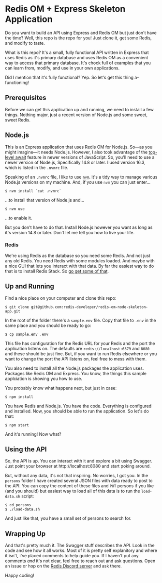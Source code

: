 # Redis OM + Express Skeleton Application

Do you want to build an API using Express and Redis OM but just don't have the time? Well, this repo is the repo for you! Just clone it, get some Redis, and modify to taste.

What is this repo? It's a small, fully functional API written in Express that uses Redis as it's primary database and uses Redis OM as a convenient way to access that primary database. It's chock full of examples that you can learn from, modify, and use in your own applications.

Did I mention that it's fully functional? Yep. So let's get this thing a-functioning!

## Prerequisites

Before we can get this application up and running, we need to install a few things. Nothing major, just a recent version of Node.js and some sweet, sweet Redis.

## Node.js

This is an Express application that uses Redis OM for Node.js. So—as you might imagine—it needs Node.js. However, I also took advantage of the [top-level await](https://developer.mozilla.org/en-US/docs/Web/JavaScript/Reference/Operators/await#top_level_await) feature in newer versions of JavaScript. So, you'll need to use a newer version of Node.js, Specifically 14.8 or later. I used version 16.3, which is listed in the `.nvmrc` file.

Speaking of an `.nvmrc` file, I like to use [`nvm`](https://github.com/nvm-sh/nvm). It's a tidy way to manage various Node.js versions on my machine. And, if you use `nvm` you can just enter...

    $ nvm install `cat .nvmrc`

...to install that version of Node.js and...

    $ nvm use

...to enable it.

But you don't have to do that. Install Node.js however you want as long as it's version 14.8 or later. Don't let me tell you how to live your life.

### Redis

We're using Redis as the database so you need some Redis. And not just any old Redis. You need Redis with some modules loaded. And maybe with a nice GUI that lets you interact with that data. By far the easiest way to do that is to install Redis Stack. So [go get some of that](https://hub.docker.com/repository/docker/redislabs/redis-stack).

## Up and Running

Find a nice place on your computer and clone this repo:

    $ git clone git@github.com:redis-developer/redis-om-node-skeleton-app.git

In the root of the folder there's a `sample.env` file. Copy that file to `.env` in the same place and you should be ready to go:

    $ cp sample.env .env

This file has configuration for the Redis URL for your Redis and the port the application listens on. The defaults are `redis://localhost:6379` and `8080` and these should be just fine. But, if you want to run Redis elsewhere or you want to change the port the API listens on, feel free to mess with them.

You also need to install all the Node.js packages the application uses. Packages like Redis OM and Express. You know, the things this sample applciation is showing you how to use.

You probably know what happens next, but just in case:

    $ npm install

You have Redis and Node.js. You have the code. Everything is configured and installed. Now, you should be able to run the application. So let's do that:

    $ npm start

And it's running! Now what?

## Using the API

So, the API is up. You can interact with it and explore a bit using Swagger. Just point your browser at http://localhost:8080 and start poking around.

But, without any data, it's not that inspiring. No worries, I got you. In the `persons` folder I have created several JSON files with data ready to post to the API. You can copy the content of these files and `PUT` persons if you like (and you should) but easiest way to load all of this data is to run the `load-data.sh` script:

    $ cd persons
    $ ./load-data.sh

And just like that, you have a small set of persons to search for.

## Wrapping Up

And that's pretty much it. The Swagger stuff describes the API. Look in the code and see how it all works. Most of it is pretty self explanitory and where it isn't, I've placed comments to help guide you. If I haven't put any comments *and* it's not clear, feel free to reach out and ask questions. Open an issue or hop on the [Redis Discord server](https://discord.gg/redis) and ask there.

Happy coding!
